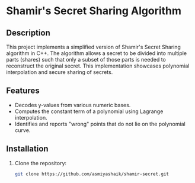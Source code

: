 # Shamir's Secret Sharing Algorithm

## Description
This project implements a simplified version of Shamir's Secret Sharing algorithm in C++. The algorithm allows a secret to be divided into multiple parts (shares) such that only a subset of those parts is needed to reconstruct the original secret. This implementation showcases polynomial interpolation and secure sharing of secrets.

## Features
- Decodes y-values from various numeric bases.
- Computes the constant term of a polynomial using Lagrange interpolation.
- Identifies and reports "wrong" points that do not lie on the polynomial curve.

## Installation
1. Clone the repository:
   ```bash
   git clone https://github.com/asmiyashaik/shamir-secret.git
